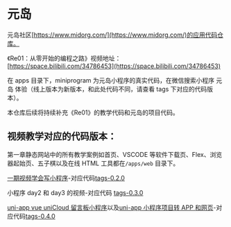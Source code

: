 # 元岛

元岛社区[https://www.midorg.com/](https://www.midorg.com/)的应用代码仓库。

《Re01：从零开始的编程之路》视频地址：[https://space.bilibili.com/34786453](https://space.bilibili.com/34786453)

在 apps 目录下，miniprogram 为元岛小程序的真实代码，在微信搜索小程序 元岛 体验（线上版本为新版本，和此处代码不同，请查看 tags 下对应的代码版本）。

本仓库后续将持续补充《Re01》的教学代码和元岛的项目代码。

## 视频教学对应的代码版本：

第一章静态网站中的所有教学案例如首页、VSCODE 等软件下载页、Flex、浏览器起始页、五子棋以及在线 HTML 工具都在`/apps/web` 目录下。

[一期视频学会写小程序](https://www.bilibili.com/video/BV1St4y1p72U/)-对应代码[tags-0.2.0](https://github.com/midorg-com/midorg/tree/0.2.0)

小程序 day2 和 day3 的视频-对应代码 [tags-0.3.0](https://github.com/midorg-com/midorg/tree/0.3.0)

[uni-app vue uniCloud 留言板小程序](https://www.bilibili.com/video/BV1eT411L7yj/)以及[uni-app 小程序项目转 APP 和网页](https://www.bilibili.com/video/BV1aB4y1577p/)-对应代码[tags-0.4.0](https://github.com/midorg-com/midorg/tree/0.4.0)
